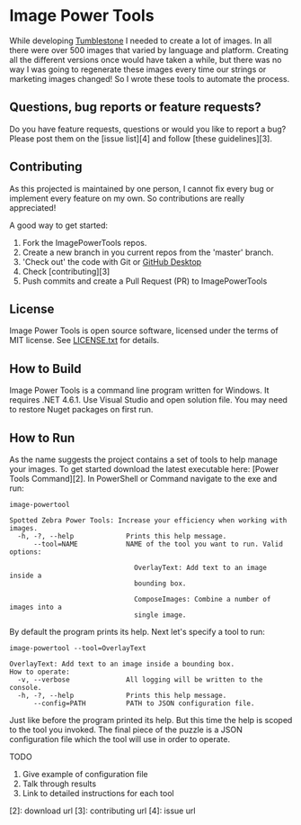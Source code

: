 Image Power Tools
===
While developing [Tumblestone][1] I needed to create a lot of images. In all there were over 500 images that varied by language and platform. Creating all the different versions once would have taken a while, but there was no way I was going to regenerate these images every time our strings or marketing images changed! So I wrote these tools to automate the process.

Questions, bug reports or feature requests?
---
Do you have feature requests, questions or would you like to report a bug? Please post them on the [issue list][4] and follow [these guidelines][3].

Contributing
---
As this projected is maintained by one person, I cannot fix every bug or implement every feature on my own. So contributions are really appreciated!

A good way to get started:

1. Fork the ImagePowerTools repos. 
1. Create a new branch in you current repos from the 'master' branch.
1. 'Check out' the code with Git or [GitHub Desktop](https://desktop.github.com/)
1. Check [contributing][3]
1. Push commits and create a Pull Request (PR) to ImagePowerTools

License
---
Image Power Tools is open source software, licensed under the terms of MIT license. 
See [LICENSE.txt](LICENSE.txt) for details.

How to Build
---
Image Power Tools is a command line program written for Windows. It requires .NET 4.6.1. Use Visual Studio and open solution file. You may need to restore Nuget packages on first run.

How to Run
---
As the name suggests the project contains a set of tools to help manage your images. To get started download the latest executable here: [Power Tools Command][2]. In PowerShell or Command navigate to the exe and run:

    image-powertool

    Spotted Zebra Power Tools: Increase your efficiency when working with images.
      -h, -?, --help             Prints this help message.
          --tool=NAME            NAME of the tool you want to run. Valid options:

                                   OverlayText: Add text to an image inside a
                                   bounding box.

                                   ComposeImages: Combine a number of images into a
                                   single image.

By default the program prints its help. Next let's specify a tool to run:

    image-powertool --tool=OverlayText

    OverlayText: Add text to an image inside a bounding box.
    How to operate:
      -v, --verbose              All logging will be written to the console.
      -h, -?, --help             Prints this help message.
          --config=PATH          PATH to JSON configuration file.

Just like before the program printed its help. But this time the help is scoped to the tool you invoked. The final piece of the puzzle is a JSON configuration file which the tool will use in order to operate.

TODO

1. Give example of configuration file
1. Talk through results
1. Link to detailed instructions for each tool

[1]: http://tumblestonegame.com
[2]: download url
[3]: contributing url
[4]: issue url